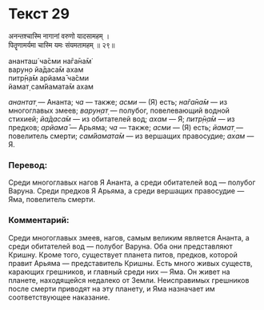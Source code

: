 # Текст 29

अनन्तश्चास्मि नागानां वरुणो यादसामहम् ।  
पितॄणामर्यमा चास्मि यमः संयमतामहम् ॥ २९॥

ананташ́ ча̄сми на̄га̄на̄м̇  
варун̣о йа̄даса̄м ахам  
питр̣̄н̣а̄м арйама̄ ча̄сми  
йамат̣ сам̇йамата̄м ахам

_анантат̣_ — Ананта; _ча_ — также; _асми_ — (Я) есть; _на̄га̄на̄м_ — из многоглавых змеев; _варун̣ат̣_ — полубог, повелевающий водной стихией; _йа̄даса̄м_ — из обитателей вод; _ахам_ — Я; _питр̣̄н̣а̄м_ — из предков; _арйама̄_ — Арьяма; _ча_ — также; _асми_ — (Я) есть; _йамат̣_ — повелитель смерти; _сам̇йамата̄м_ — из вершащих правосудие; _ахам_ — Я.

### Перевод:

Среди многоглавых нагов Я Ананта, а среди обитателей вод — полубог Варуна. Среди предков Я Арьяма, а среди вершащих правосудие — Яма, повелитель смерти.

### Комментарий:

Среди многоглавых змеев, нагов, самым великим является Ананта, а среди обитателей вод — полубог Варуна. Оба они представляют Кришну. Кроме того, существует планета питов, предков, которой правит Арьяма — представитель Кришны. Есть много живых существ, карающих грешников, и главный среди них — Яма. Он живет на планете, находящейся недалеко от Земли. Неисправимых грешников после смерти приводят на эту планету, и Яма назначает им соответствующее наказание.